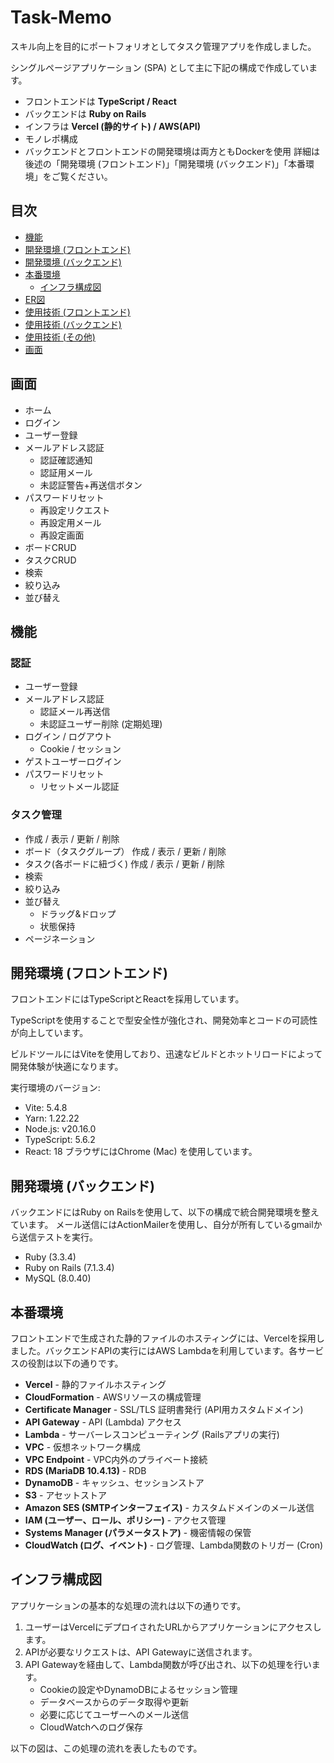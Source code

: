 # Task-Memo

スキル向上を目的にポートフォリオとしてタスク管理アプリを作成しました。

シングルページアプリケーション (SPA) として主に下記の構成で作成しています。

- フロントエンドは **TypeScript / React**
- バックエンドは **Ruby on Rails**
- インフラは **Vercel (静的サイト) / AWS(API)**
- モノレポ構成
- バックエンドとフロントエンドの開発環境は両方ともDockerを使用
詳細は後述の「開発環境 (フロントエンド)」「開発環境 (バックエンド)」「本番環境」をご覧ください。

## 目次

- [機能](#機能)
- [開発環境 (フロントエンド)](#開発環境-フロントエンド)
- [開発環境 (バックエンド)](#開発環境-バックエンド)
- [本番環境](#本番環境)
  - [インフラ構成図](#インフラ構成図)
- [ER図](#er図)
- [使用技術 (フロントエンド)](#使用技術-フロントエンド)
- [使用技術 (バックエンド)](#使用技術-バックエンド)
- [使用技術 (その他)](#使用技術-その他)
- [画面](#画面)

## 画面

- ホーム
- ログイン
- ユーザー登録
- メールアドレス認証
  - 認証確認通知
  - 認証用メール
  - 未認証警告+再送信ボタン
- パスワードリセット
  - 再設定リクエスト
  - 再設定用メール
  - 再設定画面
- ボードCRUD
- タスクCRUD
- 検索
- 絞り込み
- 並び替え

## 機能

### 認証
- ユーザー登録
- メールアドレス認証
  - 認証メール再送信
  - 未認証ユーザー削除 (定期処理)
- ログイン / ログアウト
  - Cookie / セッション
- ゲストユーザーログイン
- パスワードリセット
  - リセットメール認証

### タスク管理
- 作成 / 表示 / 更新 / 削除
- ボード（タスクグループ） 作成 / 表示 / 更新 / 削除
- タスク(各ボードに紐づく) 作成 / 表示 / 更新 / 削除
- 検索
- 絞り込み
- 並び替え    
  - ドラッグ&ドロップ  
  - 状態保持
- ページネーション

## 開発環境 (フロントエンド)
フロントエンドにはTypeScriptとReactを採用しています。

TypeScriptを使用することで型安全性が強化され、開発効率とコードの可読性が向上しています。

ビルドツールにはViteを使用しており、迅速なビルドとホットリロードによって開発体験が快適になります。

実行環境のバージョン:

- Vite: 5.4.8
- Yarn: 1.22.22
- Node.js: v20.16.0
- TypeScript: 5.6.2
- React: 18
ブラウザにはChrome (Mac) を使用しています。

## 開発環境 (バックエンド)

バックエンドにはRuby on Railsを使用して、以下の構成で統合開発環境を整えています。
メール送信にはActionMailerを使用し、自分が所有しているgmailから送信テストを実行。

- Ruby (3.3.4)
- Ruby on Rails (7.1.3.4)
- MySQL (8.0.40)


## 本番環境

フロントエンドで生成された静的ファイルのホスティングには、Vercelを採用しました。バックエンドAPIの実行にはAWS Lambdaを利用しています。各サービスの役割は以下の通りです。

- **Vercel** - 静的ファイルホスティング
- **CloudFormation** - AWSリソースの構成管理
- **Certificate Manager** - SSL/TLS 証明書発行 (API用カスタムドメイン)
- **API Gateway** - API (Lambda) アクセス
- **Lambda** - サーバーレスコンピューティング (Railsアプリの実行)
- **VPC** - 仮想ネットワーク構成
- **VPC Endpoint** - VPC内外のプライベート接続
- **RDS (MariaDB 10.4.13)** - RDB
- **DynamoDB** - キャッシュ、セッションストア
- **S3** - アセットストア
- **Amazon SES (SMTPインターフェイス)** - カスタムドメインのメール送信
- **IAM (ユーザー、ロール、ポリシー)** - アクセス管理
- **Systems Manager (パラメータストア)** - 機密情報の保管
- **CloudWatch (ログ、イベント)** - ログ管理、Lambda関数のトリガー (Cron)

## インフラ構成図

アプリケーションの基本的な処理の流れは以下の通りです。

1. ユーザーはVercelにデプロイされたURLからアプリケーションにアクセスします。
2. APIが必要なリクエストは、API Gatewayに送信されます。
3. API Gatewayを経由して、Lambda関数が呼び出され、以下の処理を行います。
   - Cookieの設定やDynamoDBによるセッション管理
   - データベースからのデータ取得や更新
   - 必要に応じてユーザーへのメール送信
   - CloudWatchへのログ保存

以下の図は、この処理の流れを表したものです。

